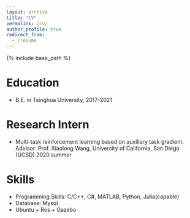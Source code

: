 ```yaml
---
layout: archive
title: "CV"
permalink: /cv/
author_profile: true
redirect_from:
  - /resume
---
```


{% include base_path %}

Education
======
* B.E. in Tsinghua University, 2017-2021

Research Intern
======
* Multi-task reinforcement learning based on auxiliary task gradient.  
  Advisor: Prof. Xiaolong Wang, University of California, San Diego (UCSD)  2020 summer

  
Skills
======
* Programming Skills:
  C/C++, C#, MATLAB, Python, Julia(capable)
* Database: Mysql
* Ubuntu + Ros + Gazebo

